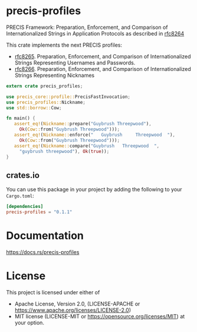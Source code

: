 # precis-profiles

PRECIS Framework: Preparation, Enforcement, and Comparison of
Internationalized Strings in Application Protocols as described in
[rfc8264](https://datatracker.ietf.org/doc/html/rfc8264)

This crate implements the next PRECIS profiles:
 * [rfc8265](https://datatracker.ietf.org/doc/html/rfc8265).
   Preparation, Enforcement, and Comparison of Internationalized Strings
   Representing Usernames and Passwords.
 * [rfc8266](https://datatracker.ietf.org/doc/html/rfc8266).
   Preparation, Enforcement, and Comparison of Internationalized Strings
   Representing Nicknames

```rust
extern crate precis_profiles;

use precis_core::profile::PrecisFastInvocation;
use precis_profiles::Nickname;
use std::borrow::Cow;

fn main() {
   assert_eq!(Nickname::prepare("Guybrush Threepwood"),
     Ok(Cow::from("Guybrush Threepwood")));
   assert_eq!(Nickname::enforce("   Guybrush     Threepwood  "),
     Ok(Cow::from("Guybrush Threepwood")));
   assert_eq!(Nickname::compare("Guybrush   Threepwood  ",
     "guybrush threepwood"), Ok(true));
}
```

## crates.io

You can use this package in your project by adding the following
to your `Cargo.toml`:

```toml
[dependencies]
precis-profiles = "0.1.1"
```

# Documentation
https://docs.rs/precis-profiles

# License

This project is licensed under either of
* Apache License, Version 2.0, (LICENSE-APACHE or https://www.apache.org/licenses/LICENSE-2.0)
* MIT license (LICENSE-MIT or https://opensource.org/licenses/MIT) at your option.
